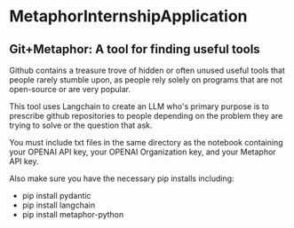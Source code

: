 # MetaphorInternshipApplication
## Git+Metaphor: A tool for finding useful tools
Github contains a treasure trove of hidden or often unused useful tools that people rarely stumble upon, as people rely solely on programs that are not open-source or are very popular.

This tool uses Langchain to create an LLM who's primary purpose is to prescribe github repositories to people depending on the problem they are trying to solve or the question that ask. 

You must include txt files in the same directory as the notebook containing your OPENAI API key, your OPENAI Organization key, and your Metaphor API key. 

Also make sure you have the necessary pip installs including: 

* pip install pydantic
* pip install langchain
* pip install metaphor-python
